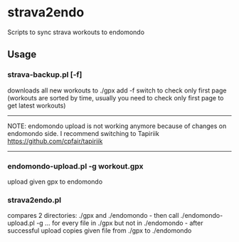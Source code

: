 strava2endo
===========

Scripts to sync strava workouts to endomondo

## Usage


### strava-backup.pl [-f]
downloads all new workouts to ./gpx
add -f switch to check only first page (workouts are sorted by time, usually you need to check only first page to get latest workouts)

---

NOTE: endomondo upload is not working anymore because of changes on endomondo side. I recommend switching to Tapiriik https://github.com/cpfair/tapiriik 

---

### endomondo-upload.pl -g workout.gpx
upload given gpx to endomondo

### strava2endo.pl
compares 2 directories: ./gpx  and ./endomondo - then call ./endomondo-upload.pl -g ... for every file in ./gpx but not in ./endomondo - after successful upload copies given file from ./gpx to ./endomondo
